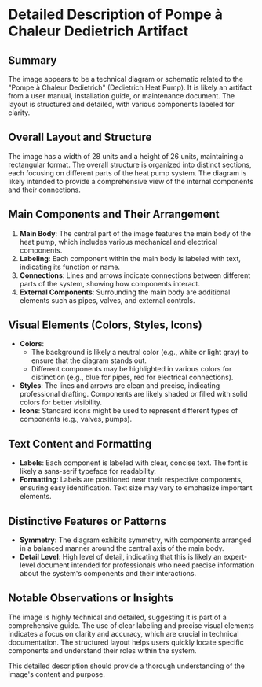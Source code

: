 # Detailed Description of Pompe à Chaleur Dedietrich Artifact

## Summary
The image appears to be a technical diagram or schematic related to the "Pompe à Chaleur Dedietrich" (Dedietrich Heat Pump). It is likely an artifact from a user manual, installation guide, or maintenance document. The layout is structured and detailed, with various components labeled for clarity.

## Overall Layout and Structure
The image has a width of 28 units and a height of 26 units, maintaining a rectangular format. The overall structure is organized into distinct sections, each focusing on different parts of the heat pump system. The diagram is likely intended to provide a comprehensive view of the internal components and their connections.

## Main Components and Their Arrangement
1. **Main Body**: The central part of the image features the main body of the heat pump, which includes various mechanical and electrical components.
2. **Labeling**: Each component within the main body is labeled with text, indicating its function or name.
3. **Connections**: Lines and arrows indicate connections between different parts of the system, showing how components interact.
4. **External Components**: Surrounding the main body are additional elements such as pipes, valves, and external controls.

## Visual Elements (Colors, Styles, Icons)
- **Colors**:
  - The background is likely a neutral color (e.g., white or light gray) to ensure that the diagram stands out.
  - Different components may be highlighted in various colors for distinction (e.g., blue for pipes, red for electrical connections).
- **Styles**: The lines and arrows are clean and precise, indicating professional drafting. Components are likely shaded or filled with solid colors for better visibility.
- **Icons**: Standard icons might be used to represent different types of components (e.g., valves, pumps).

## Text Content and Formatting
- **Labels**: Each component is labeled with clear, concise text. The font is likely a sans-serif typeface for readability.
- **Formatting**: Labels are positioned near their respective components, ensuring easy identification. Text size may vary to emphasize important elements.

## Distinctive Features or Patterns
- **Symmetry**: The diagram exhibits symmetry, with components arranged in a balanced manner around the central axis of the main body.
- **Detail Level**: High level of detail, indicating that this is likely an expert-level document intended for professionals who need precise information about the system's components and their interactions.

## Notable Observations or Insights
The image is highly technical and detailed, suggesting it is part of a comprehensive guide. The use of clear labeling and precise visual elements indicates a focus on clarity and accuracy, which are crucial in technical documentation. The structured layout helps users quickly locate specific components and understand their roles within the system.

This detailed description should provide a thorough understanding of the image's content and purpose.